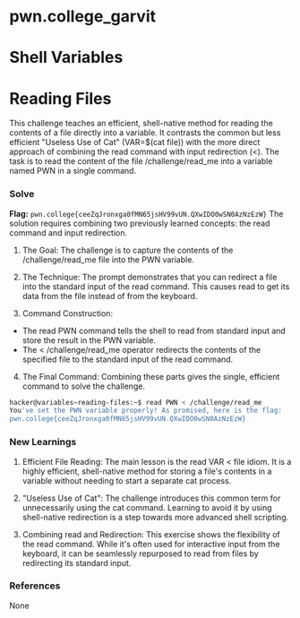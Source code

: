 # pwn.college_garvit
# Shell Variables

# Reading Files
This challenge teaches an efficient, shell-native method for reading the contents of a file directly into a variable. It contrasts the common but less efficient "Useless Use of Cat" (VAR=$(cat file)) with the more direct approach of combining the read command with input redirection (<). The task is to read the content of the file /challenge/read_me into a variable named PWN in a single command.

### Solve
**Flag:** `pwn.college{ceeZqJronxga0fMN65jsHV99vUN.QXwIDO0wSN0AzNzEzW}`
The solution requires combining two previously learned concepts: the read command and input redirection.

1. The Goal: The challenge is to capture the contents of the /challenge/read_me file into the PWN variable.

2. The Technique: The prompt demonstrates that you can redirect a file into the standard input of the read command. This causes read to get its data from the file instead of from the keyboard.

3. Command Construction:
 - The read PWN command tells the shell to read from standard input and store the result in the PWN variable.
 - The < /challenge/read_me operator redirects the contents of the specified file to the standard input of the read command.

4. The Final Command: Combining these parts gives the single, efficient command to solve the challenge.

```bash
hacker@variables~reading-files:~$ read PWN < /challenge/read_me
You've set the PWN variable properly! As promised, here is the flag:
pwn.college{ceeZqJronxga0fMN65jsHV99vUN.QXwIDO0wSN0AzNzEzW}
```
    
### New Learnings
1. Efficient File Reading: The main lesson is the read VAR < file idiom. It is a highly efficient, shell-native method for storing a file's contents in a variable without needing to start a separate cat process.

2. "Useless Use of Cat": The challenge introduces this common term for unnecessarily using the cat command. Learning to avoid it by using shell-native redirection is a step towards more advanced shell scripting.

3. Combining read and Redirection: This exercise shows the flexibility of the read command. While it's often used for interactive input from the keyboard, it can be seamlessly repurposed to read from files by redirecting its standard input.

### References 
None